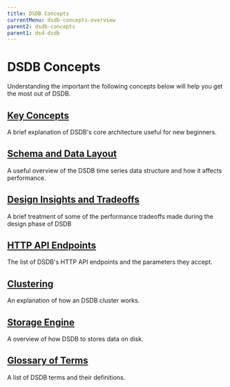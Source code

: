 ```yaml
---
title: DSDB Concepts
currentMenu: dsdb-concepts-overview
parent2: dsdb-concepts
parent1: dsd-dsdb
---
```


# DSDB Concepts

Understanding the important the following concepts below will help you get the most out of DSDB.

## [Key Concepts](/dsdb/concepts/key_concepts.md)

A brief explanation of DSDB's core architecture useful for new beginners.

## [Schema and Data Layout](/dsdb/concepts/schema_and_data_layout.md)

A useful overview of the DSDB time series data structure and how it affects performance.

## [Design Insights and Tradeoffs](/dsdb/concepts/schema_and_data_layout.md)

A brief treatment of some of the performance tradeoffs made during the design phase of DSDB 

## [HTTP API Endpoints](/dsdb/concepts/api.md)

The list of DSDB's HTTP API endpoints and the parameters they accept.

## [Clustering](/dsdb/concepts/clustering.md)

An explanation of how an DSDB cluster works.

## [Storage Engine](/dsdb/concepts/storage_engine.md)

A overview of how DSDB to stores data on disk.

## [Glossary of Terms](/dsdb/concepts/glossary.md)

A list of DSDB terms and their definitions.
